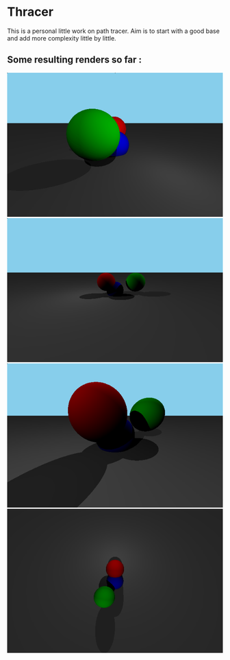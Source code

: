 # Thracer

This is a personal little work on path tracer. Aim is to start with a good base and add more complexity little by little.

## Some resulting renders so far :
![Animation](./out.gif)
![Render1](./render1.png)
![Render2](./render2.png)
![Render3](./render3.png)